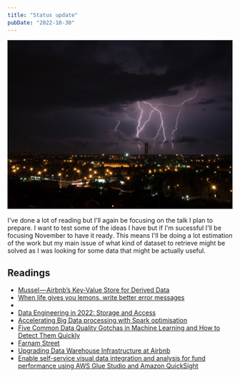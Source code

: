 ```yaml
---
title: "Status update"
pubDate: "2022-10-30"
---
```


![Thunder in a city](./thunder.jpg)

I've done a lot of reading but I'll again be focusing on the talk I plan to prepare. I want to test some of the ideas I have but if I'm sucessful I'll be focusing November to have it ready. This means I'll be doing a lot estimation of the work but my main issue of what kind of dataset to retrieve might be solved as I was looking for some data that might be actually useful.

## Readings

- [Mussel — Airbnb’s Key-Value Store for Derived Data](https://medium.com/airbnb-engineering/mussel-airbnbs-key-value-store-for-derived-data-406b9fa1b296)
- [When life gives you lemons, write better error messages](https://wix-ux.com/when-life-gives-you-lemons-write-better-error-messages-46c5223e1a2f)
- [](https://blog.cloudflare.com/whats-new-with-d1/)
- [Data Engineering in 2022: Storage and Access](https://rmoff.net/2022/09/14/data-engineering-in-2022-storage-and-access/)
- [Accelerating Big Data processing with Spark optimisation](https://medium.com/dbs-tech-blog/accelerating-big-data-processing-with-spark-optimisation-1f2f5dad03ea)
- [Five Common Data Quality Gotchas in Machine Learning and How to Detect Them Quickly](https://doordash.engineering/2022/09/27/five-common-data-quality-gotchas-in-machine-learning-and-how-to-detect-them-quickly/)
- [Farnam Street](https://fs.blog/ken-iverson-nucor/)
- [Upgrading Data Warehouse Infrastructure at Airbnb](https://medium.com/airbnb-engineering/upgrading-data-warehouse-infrastructure-at-airbnb-a4e18f09b6d5)
- [Enable self-service visual data integration and analysis for fund performance using AWS Glue Studio and Amazon QuickSight](https://aws.amazon.com/blogs/big-data/enable-self-service-visual-data-integration-and-analysis-for-fund-performance-using-aws-glue-studio-and-amazon-quicksight/)
